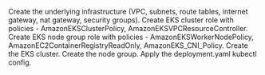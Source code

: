 Create the underlying infrastructure (VPC, subnets, route tables, internet gateway, nat gateway, security groups).
Create EKS cluster role with policies - AmazonEKSClusterPolicy, AmazonEKSVPCResourceController.
Create EKS node group role with policies - AmazonEKSWorkerNodePolicy, AmazonEC2ContainerRegistryReadOnly, AmazonEKS_CNI_Policy.
Create the EKS cluster.
Create the node group.
Apply the deployment.yaml kubectl config.
